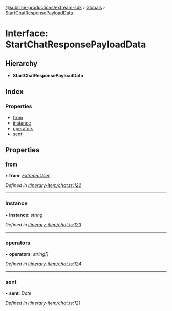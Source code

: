 [@sublime-productions/extream-sdk](../README.md) › [Globals](../globals.md) › [StartChatResponsePayloadData](startchatresponsepayloaddata.md)

# Interface: StartChatResponsePayloadData

## Hierarchy

* **StartChatResponsePayloadData**

## Index

### Properties

* [from](startchatresponsepayloaddata.md#from)
* [instance](startchatresponsepayloaddata.md#instance)
* [operators](startchatresponsepayloaddata.md#operators)
* [sent](startchatresponsepayloaddata.md#sent)

## Properties

###  from

• **from**: *[ExtreamUser](extreamuser.md)*

*Defined in [itinerary-item/chat.ts:122](https://github.com/Extream-SaaS/ex-sdk/blob/be861a6/src/itinerary-item/chat.ts#L122)*

___

###  instance

• **instance**: *string*

*Defined in [itinerary-item/chat.ts:123](https://github.com/Extream-SaaS/ex-sdk/blob/be861a6/src/itinerary-item/chat.ts#L123)*

___

###  operators

• **operators**: *string[]*

*Defined in [itinerary-item/chat.ts:124](https://github.com/Extream-SaaS/ex-sdk/blob/be861a6/src/itinerary-item/chat.ts#L124)*

___

###  sent

• **sent**: *Date*

*Defined in [itinerary-item/chat.ts:121](https://github.com/Extream-SaaS/ex-sdk/blob/be861a6/src/itinerary-item/chat.ts#L121)*
